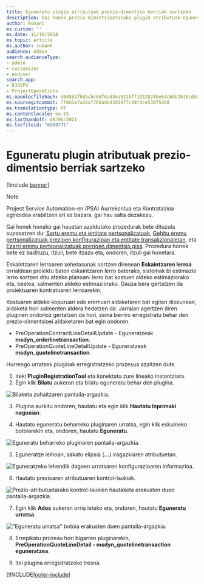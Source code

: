 ```yaml
---
title: Eguneratu plugin atributuak prezio-dimentsio berriak sartzeko
description: Gai honek prezio-dimentsioetarako plugin atributuak eguneratzeko informazioa eskaintzen du.
author: Rumant
ms.custom: ''
ms.date: 11/19/2018
ms.topic: article
ms.author: rumant
audience: Admin
search.audienceType:
- admin
- customizer
- enduser
search.app:
- D365PS
- ProjectOperations
ms.openlocfilehash: d04561fb6bcbc64f6ad3ea922bff1912824be64c6bb2b18cddd95e9b1b5c7850
ms.sourcegitcommit: 7f8d1e7a16af769adb43d1877c28fdce53975db8
ms.translationtype: HT
ms.contentlocale: eu-ES
ms.lasthandoff: 08/06/2021
ms.locfileid: "6988771"
---
```

# <a name="update-plug-in-attributes-to-include-new-pricing-dimensions"></a>Eguneratu plugin atributuak prezio-dimentsio berriak sartzeko

[!include [banner](../includes/psa-now-project-operations.md)]

> [!NOTE]
> Project Service Automation-en (PSA) Aurrekontua eta Kontratazioa eginbidea erabiltzen ari ez bazara, gai hau salta dezakezu.

Gai honek honako gai hauetan azaldutako prozedurak bete dituzula suposatzen du: [Sortu eremu eta entitate pertsonalizatuak](create-custom-fields-entities.md), [Gehitu eremu pertsonalizatuak prezioen konfigurazioan eta entitate transakzionaletan](field-references.md), eta [Ezarri eremu pertsonalizatuak prezioen dimentsio gisa](set-up-pricing-dimensions.md). Prozedura horiek bete ez badituzu, itzuli, bete itzazu eta, ondoren, itzuli gai honetara.

Eskaintzaren lerroaren xehetasunak sortzen direnean **Eskaintzaren lerroa** orrialdean proiektu baten eskaintzaren lerro baterako, sistemak bi estimazio lerro sortzen ditu atzeko planoan: lerro bat kostuen aldeko estimaziorako eta, bestea, salmenten aldeko estimaziorako. Gauza bera gertatzen da proiektuaren kontratuaren lerroarekin.

Kostuaren aldeko kopuruari edo eremuari aldaketaren bat egiten diozunean, aldaketa hori salmenten aldera hedatzen da. Jarraian agertzen diren pluginen ondorioz gertatzen da hori, zeina berriro erregistratu behar den prezio-dimentsioei aldaketaren bat egin ondoren.

- PreOperationContractLineDetailUpdate - Eguneratzeak **msdyn_orderlinetransaction**.
- PreOperationQuoteLineDetailUpdate - Eguneratzeak **msdyn_quotelinetransaction**.

Hurrengo urratsek pluginak erregistratzeko prozesua azaltzen dute.

1. Ireki **PluginRegistrationTool** eta konektatu zure lineako instantziara.
2. Egin klik **Bilatu** aukeran eta bilatu eguneratu behar den plugina.

 ![Bilaketa zuhaitzaren pantaila-argazkia.](media/PRT-1.png)

3. Plugina aurkitu ondoren, hautatu eta egin klik **Hautatu Inprimaki nagusian**.

4. Hautatu eguneratu beharreko pluginaren urratsa, egin klik eskuineko botoiarekin eta, ondoren, hautatu **Eguneratu**.

 ![Eguneratu beharreko pluginaren pantaila-argazkia.](media/PRT-2.png)
 
5. Eguneratze leihoan, sakatu elipsia (**...**) iragazkiaren atributuetan.

 ![Eguneratzeko lehendik dagoen urratsaren konfigurazioaren informazioa.](media/PRT-3.png)
 
6. Hautatu prezioaren atributuaren kontrol-laukiak.

 ![Prezio-atributuetarako kontrol-laukien hautaketa erakusten duen pantaila-argazkia.](media/PRT-4.png)

7. Egin klik **Ados** aukeran orria ixteko eta, ondoren, hautatu **Eguneratu urratsa**.

 !["Eguneratu urratsa" botoia erakusten duen pantaila-argazkia.](media/PRT-5.png)
 
8. Errepikatu prozesu hori bigarren pluginarekin, **PreOperationQuoteLineDetail - msdyn_quotelinetransaction eguneratzea**.

9. Itxi plugina erregistratzeko tresna.



[!INCLUDE[footer-include](../includes/footer-banner.md)]